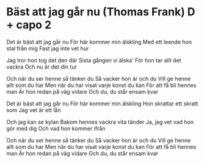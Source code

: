 # Bäst att jag går nu (Thomas Frank) D + capo 2

Det är bäst att jag går nu
För här kommer min älskling
Med ett leende hon stal från mig
Fast jag inte vet hur

Jag tror hon tog det den där
Sista gången vi älska'
För hon tar allt det vackra
Och nu är det din tur

Och när du ser henne så tänker du
Så vacker hon är och du
Vill ge henne allt som du har
Men när du har visat varje konst du kan
För att få bli hennes man
Är hon redan på väg vidare
Och du, du står ensam kvar

Det är bäst att jag går nu
För här kommer min älskling
Hon skrattar ett skratt som
Jag vet är ett lån

Och jag kan se kylan
Bakom hennes vackra vita tänder
Ja, jag vet vad hon gör med dig
Och vad hon kommer ifrån

Och när du ser henne så tänker du
Så vacker hon är och du
Vill ge henne allt som du har
Men när du har visat varje konst du kan
För att få bli hennes man
Är hon redan på väg vidare
Och du, du står ensam kvar